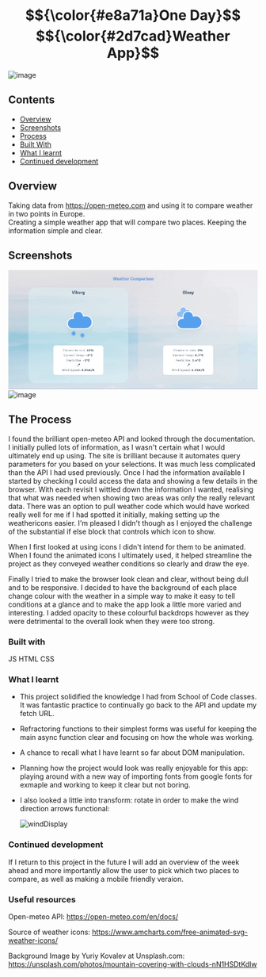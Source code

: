 # $${\color{#e8a71a}One Day}$$ $${\color{#2d7cad}Weather App}$$

![image](https://github.com/user-attachments/assets/dcc5bc55-65fc-44f6-b501-30367baee2cb)


## Contents
* [Overview](#overview)
* [Screenshots](#screenshots)
* [Process](#the-process)
* [Built With](#built-with)
* [What I learnt](#what-i-learnt)
* [Continued development](#continued-development)

## Overview
Taking data from https://open-meteo.com and using it to compare weather in two points in Europe.\
Creating a simple weather app that will compare two places.
Keeping the information simple and clear.

## Screenshots
![](weatherVid.gif)
![image](https://github.com/user-attachments/assets/0cc75957-1340-492a-8212-5790004f793a)

## The Process
I found the brilliant open-meteo API and looked through the documentation. I initially pulled lots of information, as I wasn't certain what I would ultimately end up using. The site is brilliant because it automates query parameters for you based on your selections. It was much less complicated than the API I had used previously.
Once I had the information available I started by checking I could access the data and showing a few details in the browser. With each revisit I wittled down the information I wanted, realising that what was needed when showing two areas was only the really relevant data. There was an option to pull weather code which would have worked really well for me if I had spotted it initially, making setting up the weathericons easier. I'm pleased I didn't though as I enjoyed the challenge of the substantial if else block that controls which icon to show.

When I first looked at using icons I didn't intend for them to be animated. When I found the animated icons I ultimately used, it helped streamline the project as they conveyed weather conditions so clearly and draw the eye.

Finally I  tried to make the browser look clean and clear, without being dull and to be responsive. I decided to have the background of each place change colour with the weather in a simple way to make it easy to tell conditions at a glance and to make the app look a little more varied and interesting. I added opacity to these colourful backdrops however as they were detrimental to the overall look when they were too strong.

### Built with
JS
HTML
CSS

### What I learnt
- This project solidified the knowledge I had from School of Code classes. It was fantastic practice to continually go back to the API and update my fetch URL.
- Refractoring functions to their simplest forms was useful for keeping the main async function clear and focusing on how the whole was working.
- A chance to recall what I have learnt so far about DOM manipulation.
- Planning how the project would look was really enjoyable for this app: playing around with a new way of importing fonts from google fonts for exmaple and working to keep it clear but not boring.
- I also looked a little into transform: rotate in order to make the wind direction arrows functional:

  ![windDisplay](https://github.com/user-attachments/assets/a866041a-1185-4ad2-a303-da0bd01ead2f)

### Continued development
If I return to this project in the future I will add an overview of the week ahead and more importantly allow the user to pick which two places to compare, as well as making a mobile friendly veraion.

### Useful resources
Open-meteo API: https://open-meteo.com/en/docs/

Source of weather icons: https://www.amcharts.com/free-animated-svg-weather-icons/

Background Image by Yuriy Kovalev at Unsplash.com: https://unsplash.com/photos/mountain-covering-with-clouds-nN1HSDtKdlw
